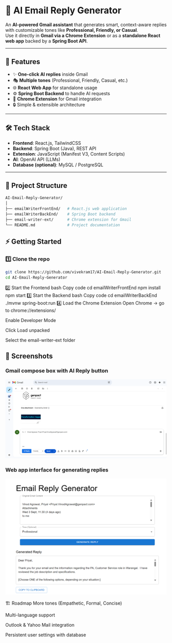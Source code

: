 # 📧 AI Email Reply Generator

An **AI-powered Gmail assistant** that generates smart, context-aware replies with customizable tones like **Professional, Friendly, or Casual**.  
Use it directly in **Gmail via a Chrome Extension** or as a **standalone React web app** backed by a **Spring Boot API**.

---

## 🚀 Features

- ✨ **One-click AI replies** inside Gmail
- 🎭 **Multiple tones** (Professional, Friendly, Casual, etc.)
- 🌐 **React Web App** for standalone usage
- ⚙️ **Spring Boot Backend** to handle AI requests
- 🧩 **Chrome Extension** for Gmail integration
- 🔒 Simple & extensible architecture

---

## 🛠️ Tech Stack

- **Frontend**: React.js, TailwindCSS  
- **Backend**: Spring Boot (Java), REST API  
- **Extension**: JavaScript (Manifest V3, Content Scripts)  
- **AI**: OpenAI API (LLMs)  
- **Database (optional)**: MySQL / PostgreSQL  

---

## 📂 Project Structure

```bash
AI-Email-Reply-Generator/
│
├── emailWriterFrontEnd/   # React.js web application
├── emailWriterBackEnd/    # Spring Boot backend
├── email-writer-ext/      # Chrome extension for Gmail
└── README.md              # Project documentation
```

## ⚡ Getting Started

### 1️⃣ Clone the repo
```bash
git clone https://github.com/vivekram17/AI-Email-Reply-Generator.git
cd AI-Email-Reply-Generator
```
2️⃣ Start the Frontend
bash
Copy code
cd emailWriterFrontEnd
npm install
npm start
3️⃣ Start the Backend
bash
Copy code
cd emailWriterBackEnd
./mvnw spring-boot:run
4️⃣ Load the Chrome Extension
Open Chrome → go to chrome://extensions/

Enable Developer Mode

Click Load unpacked

Select the email-writer-ext folder

## 📸 Screenshots 

### Gmail compose box with AI Reply button
![AI Reply in Gmail](ScreenShots/Gmail-Ai-Reply.png)

### Web app interface for generating replies
![Web App UI](ScreenShots/WebApp.png)

🏗️ Roadmap
 More tones (Empathetic, Formal, Concise)

 Multi-language support

 Outlook & Yahoo Mail integration

 Persistent user settings with database
